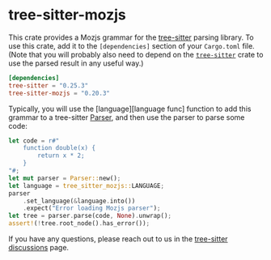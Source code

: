 # tree-sitter-mozjs

This crate provides a Mozjs grammar for the [tree-sitter][] parsing library. To
use this crate, add it to the `[dependencies]` section of your `Cargo.toml`
file.  (Note that you will probably also need to depend on the
[`tree-sitter`][tree-sitter crate] crate to use the parsed result in any useful
way.)

``` toml
[dependencies]
tree-sitter = "0.25.3"
tree-sitter-mozjs = "0.20.3"
```

Typically, you will use the [language][language func] function to add this
grammar to a tree-sitter [Parser][], and then use the parser to parse some code:

``` rust
let code = r#"
    function double(x) {
        return x * 2;
    }
"#;
let mut parser = Parser::new();
let language = tree_sitter_mozjs::LANGUAGE;
parser
    .set_language(&language.into())
    .expect("Error loading Mozjs parser");
let tree = parser.parse(code, None).unwrap();
assert!(!tree.root_node().has_error());
```

If you have any questions, please reach out to us in the [tree-sitter
discussions] page.

[Language]: https://docs.rs/tree-sitter/*/tree_sitter/struct.Language.html
[Parser]: https://docs.rs/tree-sitter/*/tree_sitter/struct.Parser.html
[tree-sitter]: https://tree-sitter.github.io/
[tree-sitter crate]: https://crates.io/crates/tree-sitter
[tree-sitter discussions]: https://github.com/tree-sitter/tree-sitter/discussions
